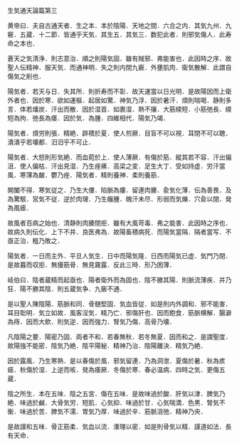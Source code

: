 生気通天論篇第三

黄帝曰．夫自古通天者．生之本．本於陰陽．天地之間．六合之内．其気九州．九竅．五蔵．十二節．皆通乎天気．其生五．其気三．数犯此者．則邪気傷人．此寿命之本也．

蒼天之気清浄．則志意治．順之則陽気固．雖有賊邪．弗能害也．此因時之序．故聖人伝精神．服天気．而通神明．失之則内閉九竅．外壅肌肉．衛気散解．此謂自傷気之削也．

陽気者．若天与日．失其所．則折寿而不彰．故天運當以日光明．是故陽因而上衛外者也．因於寒．欲如運樞．起居如驚．神気乃浮．因於暑汗．煩則喘喝．静則多言．体若燔炭．汗出而散．因於湿首．如裹湿．熱不攘．大筋緛短．小筋弛長．緛短為拘．弛長為痿．因於気．為腫．四維相代．陽気乃竭．

陽気者．煩労則張．精絶．辟積於夏．使人煎厥．目盲不可以視．耳閉不可以聴．潰潰乎若壊都．汨汨乎不可止．

陽気者．大怒則形気絶．而血菀於上．使人薄厥．有傷於筋．縱其若不容．汗出偏沮．使人偏枯．汗出見湿．乃生痤疿．高梁之変．足生大丁．受如持虚．労汗當風．寒薄為皶．鬱乃痤．陽気者．精則養神．柔則養筋．

開闔不得．寒気従之．乃生大僂．陷脈為瘻．留連肉腠．兪気化薄．伝為善畏．及為驚駭．営気不従．逆於肉理．乃生癰腫．魄汗未尽．形弱而気爍．穴兪以閉．発為風瘧．

故風者百病之始也．清静則肉腠閉拒．雖有大風苛毒．弗之能害．此因時之序也．故病久則伝化．上下不并．良医弗為．故陽畜積病死．而陽気當隔．隔者當写．不亟正治．粗乃敗之．

陽気者．一日而主外．平旦人気生．日中而陽気隆．日西而陽気已虚．気門乃閉．是故暮而収拒．無擾筋骨．無見霧露．反此三時．形乃困薄．

岐伯曰．陰者蔵精而起亟也．陽者衛外而為固也．陰不勝其陽．則脈流薄疾．并乃狂．陽不勝其陰．則五蔵気争．九竅不通．

是以聖人陳陰陽．筋脈和同．骨髄堅固．気血皆従．如是則内外調和．邪不能害．耳目聡明．気立如故．風客淫気．精乃亡．邪傷肝也．因而飽食．筋脈横解．腸澼為痔．因而大飲．則気逆．因而強力．腎気乃傷．高骨乃壊．

凡陰陽之要．陽密乃固．両者不和．若春無秋．若冬無夏．因而和之．是謂聖度．故陽強不能密．陰気乃絶．陰平陽秘．精神乃治．陰陽離決．精気乃絶．

因於露風．乃生寒熱．是以春傷於風．邪気留連．乃為洞泄．夏傷於暑．秋為痎瘧．秋傷於湿．上逆而咳．発為痿厥．冬傷於寒．春必温病．四時之気．更傷五蔵．

陰之所生．本在五味．陰之五宮．傷在五味．是故味過於酸．肝気以津．脾気乃絶．味過於鹹．大骨気労．短肌．心気抑．味過於甘．心気喘満．色黒．腎気不衡．味過於苦．脾気不濡．胃気乃厚．味過於辛．筋脈沮弛．精神乃央．

是故謹和五味．骨正筋柔．気血以流．湊理以密．如是則骨気以精．謹道如法．長有天命．
